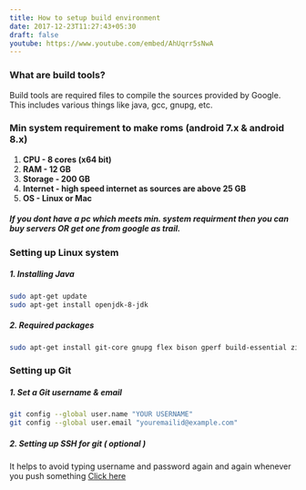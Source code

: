 ```yaml
---
title: How to setup build environment
date: 2017-12-23T11:27:43+05:30
draft: false
youtube: https://www.youtube.com/embed/AhUqrr5sNwA 
---
```

### What are build tools?

Build tools are required files to compile the sources provided by Google. This 
includes various things like java, gcc, gnupg, etc.

### Min system requirement to make roms (android 7.x & android 8.x)

1. **CPU - 8 cores (x64 bit)**
2. **RAM - 12 GB**
3. **Storage - 200 GB**
4. **Internet - high speed internet as sources are above 25 GB**
5. **OS - Linux or Mac**

##### If you dont have a pc which meets min. system requirment then you can buy servers OR get one from google as trail. 

### Setting up Linux system

##### 1. Installing Java
```bash
sudo apt-get update
sudo apt-get install openjdk-8-jdk
```

##### 2. Required packages 
```bash
sudo apt-get install git-core gnupg flex bison gperf build-essential zip curl zlib1g-dev gcc-multilib g++-multilib libc6-dev-i386 lib32ncurses5-dev x11proto-core-dev libx11-dev lib32z-dev ccache libgl1-mesa-dev libxml2-utils xsltproc unzip bc imagemagick 
```

### Setting up Git

##### 1. Set a Git username & email
```bash
git config --global user.name "YOUR USERNAME"
git config --global user.email "youremailid@example.com"
```

##### 2. Setting up SSH for git ( optional )

It helps to avoid typing username and password again and again whenever you push something [Click here](https://help.github.com/articles/connecting-to-github-with-ssh/)